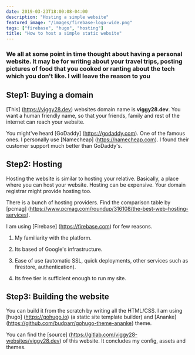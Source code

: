```yaml
---
date: 2019-03-23T18:00:08-04:00
description: "Hosting a simple website"
featured_image: "/images/firebase-logo-wide.png"
tags: ["firebase", "hugo", "hosting"]
title: "How to host a simple static website"
---
```


### We all at some point in time thought about having a personal website. It may be for writing about your travel trips, posting pictures of food that you cooked or ranting about the tech which you don't like. I will leave the reason to you

## Step1: Buying a domain

[This] (<https://viggy28.dev>) websites domain name is **viggy28.dev**. You want a human friendly name, so that your friends, family and rest of the internet can reach your website.

You might've heard [GoDaddy] (<https://godaddy.com>). One of the famous ones. I personally use [Namecheap] (<https://namecheap.com>). I found their customer support much better than GoDaddy's.

## Step2: Hosting

Hosting the website is similar to hosting your relative. Basically, a place where you can host your website. Hosting can be expensive. Your domain registrar might provide hosting too.

There is a bunch of hosting providers. Find the comparison table by [pcmag] (<https://www.pcmag.com/roundup/316108/the-best-web-hosting-services>).

I am using [Firebase] (<https://firebase.com>) for few reasons.

1. My familiarity with the platform.

2. Its based of Google's infrastructure.

3. Ease of use (automatic SSL, quick deployments, other services such as firestore, authentication).

4. Its free tier is sufficient enough to run my site.

## Step3: Building the website

You can build it from the scratch by writing all the HTML/CSS. I am using [hugo] (<https://gohugo.io>) (a static site template builder) and [Ananke] (<https://github.com/budparr/gohugo-theme-ananke>) theme.

You can find the [source] (<https://gitlab.com/viggy28-websites/viggy28.dev>) of this website. It concludes my config, assets and themes.